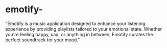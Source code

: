 # emotify-
"Emotify is a music application designed to enhance your listening experience by providing playlists tailored to your emotional state. Whether you're feeling happy, sad, or anything in between, Emotify curates the perfect soundtrack for your mood."
